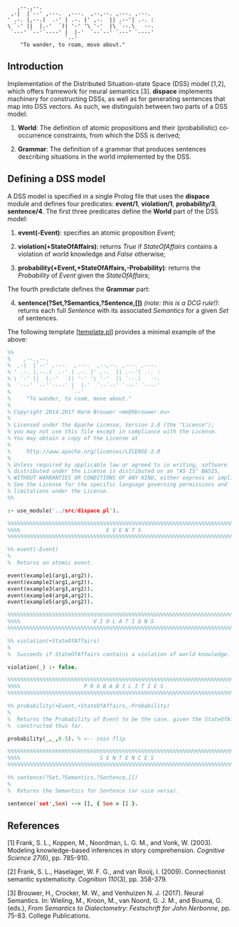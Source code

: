 ```                                    
   ,--.,--.
 ,-|  |`--' ,---.  ,---.  ,--,--. ,---. ,---.
' .-. |,--.(  .-' | .-. |' ,-.  || .--'| .-. :
\ `-' ||  |.-'  `)| '-' '\ '-'  |\ `--.\   --.
 `---' `--'`----' |  |-'  `--`--' `---' `----'
                  `--'
    "To wander, to roam, move about."
```

## Introduction

Implementation of the Distributed Situation-state Space (DSS) model [1,2],
which offers framework for neural semantics [3]. **dispace** implements
machinery for constructing DSSs, as well as for generating sentences that
map into DSS vectors. As such, we distinguish between two parts of a DSS
model:

1. **World**: The definition of atomic propositions and their
   (probabilistic) co-occurrence constraints, from which the DSS is derived;

2. **Grammar**: The definition of a grammar that produces sentences
   describing situations in the world implemented by the DSS.

## Defining a DSS model

A DSS model is specified in a single Prolog file that uses the **dispace**
module and defines four predicates: **event/1**, **violation/1**,
**probability/3**, **sentence/4**. The first three predicates define the
**World** part of the DSS model:

1. **event(-Event)**: specifies an atomic proposition *Event*;

2. **violation(+StateOfAffairs)**: returns *True* if *StateOfAffairs* contains
   a violation of world knowledge and *False* otherwise;

3. **probability(+Event,+StateOfAffairs,-Probability)**: returns the
   *Probability* of *Event* given the *StateOfAffairs*;

The fourth predictate defines the **Grammar** part:

4. **sentence(?Set,?Semantics,?Sentence,[])** *(note: this is a DCG rule!)*:
   returns each full *Sentence* with its associated *Semantics* for a given
   *Set* of sentences.

The following template
[[template.pl](https://github.com/hbrouwer/dispace/blob/master/worlds/template.pl)]
provides a minimal example of the above:

```prolog
%%
%    ,--.,--.
%  ,-|  |`--' ,---.  ,---.  ,--,--. ,---. ,---.
% ' .-. |,--.(  .-' | .-. |' ,-.  || .--'| .-. :
% \ `-' ||  |.-'  `)| '-' '\ '-'  |\ `--.\   --.
%  `---' `--'`----' |  |-'  `--`--' `---' `----'
%                   `--'
%     "To wander, to roam, move about."
%
% Copyright 2014-2017 Harm Brouwer <me@hbrouwer.eu>
%
% Licensed under the Apache License, Version 2.0 (the "License");
% you may not use this file except in compliance with the License.
% You may obtain a copy of the License at
%
%     http://www.apache.org/licenses/LICENSE-2.0
%
% Unless required by applicable law or agreed to in writing, software
% distributed under the License is distributed on an "AS IS" BASIS,
% WITHOUT WARRANTIES OR CONDITIONS OF ANY KIND, either express or implied.
% See the License for the specific language governing permissions and
% limitations under the License.
%%

:- use_module('../src/dispace.pl').

%%%%%%%%%%%%%%%%%%%%%%%%%%%%%%%%%%%%%%%%%%%%%%%%%%%%%%%%%%%%%%%%%%%%%%%%%%%
%%%%                           E V E N T S                             %%%%
%%%%%%%%%%%%%%%%%%%%%%%%%%%%%%%%%%%%%%%%%%%%%%%%%%%%%%%%%%%%%%%%%%%%%%%%%%%

%% event(-Event)
%
%  Returns an atomic event.

event(example1(arg1,arg2)).
event(example2(arg1,arg2)).
event(example3(arg3,arg2)).
event(example4(arg4,arg2)).
event(example5(arg5,arg2)).

%%%%%%%%%%%%%%%%%%%%%%%%%%%%%%%%%%%%%%%%%%%%%%%%%%%%%%%%%%%%%%%%%%%%%%%%%%%
%%%%                       V I O L A T I O N S                         %%%%
%%%%%%%%%%%%%%%%%%%%%%%%%%%%%%%%%%%%%%%%%%%%%%%%%%%%%%%%%%%%%%%%%%%%%%%%%%%

%% violation(+StateOfAffairs)
%
%  Succeeds if StateOfAffairs contains a violation of world knowledge.

violation(_) :- false.

%%%%%%%%%%%%%%%%%%%%%%%%%%%%%%%%%%%%%%%%%%%%%%%%%%%%%%%%%%%%%%%%%%%%%%%%%%%
%%%%                    P R O B A B I L I T I E S                      %%%%
%%%%%%%%%%%%%%%%%%%%%%%%%%%%%%%%%%%%%%%%%%%%%%%%%%%%%%%%%%%%%%%%%%%%%%%%%%%

%% probability(+Event,+StateOfAffairs,-Probability)
%
%  Returns the Probability of Event to be the case, given the StateOfAffairs
%  constructed thus far.

probability(_,_,0.5). % <-- coin flip

%%%%%%%%%%%%%%%%%%%%%%%%%%%%%%%%%%%%%%%%%%%%%%%%%%%%%%%%%%%%%%%%%%%%%%%%%%%
%%%%                         S E N T E N C E S                         %%%%
%%%%%%%%%%%%%%%%%%%%%%%%%%%%%%%%%%%%%%%%%%%%%%%%%%%%%%%%%%%%%%%%%%%%%%%%%%%

%% sentence(?Set,?Semantics,?Sentence,[])
%
%  Returns the Semantics for Sentence (or vice versa).

sentence('set',Sem) --> [], { Sem = [] }.
```

## References

[1] Frank, S. L., Koppen, M., Noordman, L. G. M., and Vonk, W. (2003).
Modeling knowledge-based inferences in story comprehension. *Cognitive
Science 27*(6), pp. 785-910.

[2] Frank, S. L., Haselager, W. F. G., and van Rooij, I. (2009).
Connectionist semantic systematicity. *Cognition 110*(3), pp. 358-379.

[3] Brouwer, H., Crocker, M. W., and Venhuizen N. J. (2017). Neural
Semantics. In: Wieling, M., Kroon, M., van Noord, G. J. M., and Bouma, G.
(eds.), *From Semantics to Dialectometry: Festschrift for John Nerbonne*,
pp. 75-83. College Publications.
